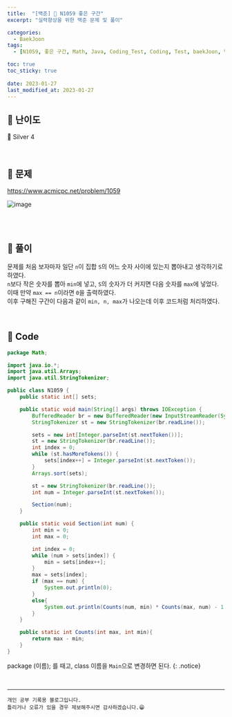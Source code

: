 ```yaml
---
title:  "[백준] 🥈 N1059 좋은 구간"
excerpt: "실력향상을 위한 백준 문제 및 풀이"

categories:
  - BaekJoon
tags:
  - [N1059, 좋은 구간, Math, Java, Coding_Test, Coding, Test, baekJoon, 백준]

toc: true
toc_sticky: true
 
date: 2023-01-27
last_modified_at: 2023-01-27
---
```


## 📌 난이도

  🥈 Silver 4

<br>

## 📌 문제

<https://www.acmicpc.net/problem/1059>

![image](https://user-images.githubusercontent.com/37824506/214983129-c9f3c551-e724-47a8-b916-c8f3a2d61a64.png)

<br>



<br>

## 📌 풀이

문제를 처음 보자마자 일단 `n`이 집합 `S`의 어느 숫자 사이에 있는지 뽑아내고 생각하기로 하였다.  
`n`보다 작은 숫자를 뽑아 `min`에 넣고, `S`의 숫자가 더 커지면 다음 숫자를 `max`에 넣었다.  
이때 만약 `max == n`이라면 `0`을 출력하였다.  
이후 구해진 구간이 다음과 같이 `min, n, max`가 나오는데 이후 코드처럼 처리하였다.


<br>

## 📌 Code

```java
package Math;

import java.io.*;
import java.util.Arrays;
import java.util.StringTokenizer;

public class N1059 {
    public static int[] sets;

    public static void main(String[] args) throws IOException {
        BufferedReader br = new BufferedReader(new InputStreamReader(System.in));
        StringTokenizer st = new StringTokenizer(br.readLine());

        sets = new int[Integer.parseInt(st.nextToken())];
        st = new StringTokenizer(br.readLine());
        int index = 0;
        while (st.hasMoreTokens()) {
            sets[index++] = Integer.parseInt(st.nextToken());
        }
        Arrays.sort(sets);

        st = new StringTokenizer(br.readLine());
        int num = Integer.parseInt(st.nextToken());

        Section(num);
    }

    public static void Section(int num) {
        int min = 0;
        int max = 0;

        int index = 0;
        while (num > sets[index]) {
            min = sets[index++];
        }
        max = sets[index];
        if (max == num) {
            System.out.println(0);
        }
        else{
            System.out.println(Counts(num, min) * Counts(max, num) - 1);
        }
    }

    public static int Counts(int max, int min){
        return max - min;
    }
}
```


package (이름); 를 때고, class 이름을 `Main`으로 변경하면 된다.
{: .notice} 



<br>


***
    개인 공부 기록용 블로그입니다.
    틀리거나 오류가 있을 경우 제보해주시면 감사하겠습니다.😁
